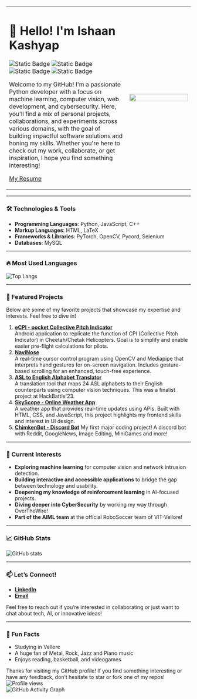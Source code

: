 <table>
  <tr>
    <td>

# 👋 Hello! I'm Ishaan Kashyap

![Static Badge](https://img.shields.io/badge/PYTHON-blue)
![Static Badge](https://img.shields.io/badge/CYBERSECURITY-red)
![Static Badge](https://img.shields.io/badge/AI%2FML-8A2BE2)
![Static Badge](https://img.shields.io/badge/COMPUTER%20VISION-orange)

Welcome to my GitHub! I'm a passionate Python developer with a focus on machine learning, computer vision, web development, and cybersecurity. Here, you'll find a mix of personal projects, collaborations, and experiments across various domains, with the goal of building impactful software solutions and honing my skills. Whether you're here to check out my work, collaborate, or get inspiration, I hope you find something interesting!

[My Resume](https://ishaanketchup.github.io/)

</td>
    <td width="35%">
      <img src="https://media3.giphy.com/media/v1.Y2lkPTc5MGI3NjExc3BlOW83Zml5d3RnenR6a3phNDZkb3hiZzgyd3JqNHNvMGV6cXBoayZlcD12MV9pbnRlcm5hbF9naWZfYnlfaWQmY3Q9Zw/3oxOCeOBHIb5V3hmP6/giphy.gif" width="100%" />
    </td>
  </tr>
</table>

---

### 🛠️ Technologies & Tools
- **Programming Languages**: Python, JavaScript, C++
- **Markup Languages**: HTML, LaTeX
- **Frameworks & Libraries**: PyTorch, OpenCV, Pycord, Selenium
- **Databases**: MySQL

---

### 🔥 Most Used Languages
![Top Langs](https://github-readme-stats.vercel.app/api/top-langs/?username=IshaanKetchup&layout=compact)

---

### 🌟 Featured Projects
Below are some of my favorite projects that showcase my expertise and interests. Feel free to dive in!

1. **[eCPI - pocket Collective Pitch Indicator](https://github.com/IshaanKetchup/eCPI)**  
   Android application to replicate the function of CPI (Collective Pitch Indicator) in Cheetah/Chetak Helicopters. Goal is to simplify and enable easier pre-flight calculations for pilots.
2. **[NaviNose](https://github.com/IshaanKetchup/NaviNose)**  
   A real-time cursor control program using OpenCV and Mediapipe that interprets hand gestures for on-screen navigation. Includes gesture-based scrolling for an enhanced, touch-free experience.
3. **[ASL to English Alphabet Translator](https://github.com/IshaanKetchup/ASLtoEnglish)**  
   A translation tool that maps 24 ASL alphabets to their English counterparts using computer vision techniques. This was a finalist project at HackBattle'23.
4. **[SkyScope - Online Weather App](https://github.com/IshaanKetchup/SkyScope)**  
   A weather app that provides real-time updates using APIs. Built with HTML, CSS, and JavaScript, this project highlights my frontend skills and interest in UI design.
5. **[ChimkenBot - Discord Bot](https://github.com/IshaanKetchup/ChimkenBot)**
   My first major coding project! A discord bot with Reddit, GoogleNews, Image Editing, MiniGames and more!

---

### 🧩 Current Interests
- **Exploring machine learning** for computer vision and network intrusion detection.
- **Building interactive and accessible applications** to bridge the gap between technology and usability.
- **Deepening my knowledge of reinforcement learning** in AI-focused projects.
- **Diving deeper into CyberSecurity** by working my way through OverTheWire!
- **Part of the AIML team** at the official RoboSoccer team of VIT-Vellore!

---

### 📈 GitHub Stats
![GitHub stats](https://github-readme-stats.vercel.app/api?username=IshaanKetchup&show_icons=true&theme=dark)

---

### 📫 Let’s Connect!
- **[LinkedIn](https://www.linkedin.com/in/ishaan-kashyap/)** 
- **[Email](mailto:kshypishn@gmail.com)** 

Feel free to reach out if you’re interested in collaborating or just want to chat about tech, AI, or innovative ideas!

---

### 🎉 Fun Facts
- Studying in Vellore  
- A huge fan of Metal, Rock, Jazz and Piano music  
- Enjoys reading, basketball, and videogames  

Thanks for visiting my GitHub profile! If you find something interesting or have any feedback, don’t hesitate to star or fork one of my repos!  
![Profile views](https://komarev.com/ghpvc/?username=IshaanKetchup)  
![GitHub Activity Graph](https://github-readme-activity-graph.cyclic.app/graph?username=IshaanKetchup&theme=github-dark)
